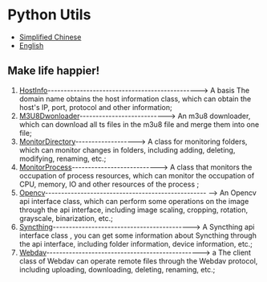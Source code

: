 # Python Utils

-   [Simplified Chinese](README.md)
-   [English](README.en.md)

## Make life happier!

1.  [HostInfo](./HostInfo/host_info.py)-----------------------------------------------> A basis The domain name obtains the host information class, which can obtain the host's IP, port, protocol and other information;
2.  [M3U8Dwonloader](./M3U8Downloader/m3u8_downloader.py)---------------------------> An m3u8 downloader, which can download all ts files in the m3u8 file and merge them into one file;
3.  [MonitorDirectory](./MonitorDirectory/monitor_directory.py)-------------------> A class for monitoring folders, which can monitor changes in folders, including adding, deleting, modifying, renaming, etc.;
4.  [MonitorProcess](./MonitorProcess/monitor_process.py)---------------------------> A class that monitors the occupation of process resources, which can monitor the occupation of CPU, memory, IO and other resources of the process ;
5.  [Opencv](./Opencv/opencv_api.py)-------------------------------------------------- --> An Opencv api interface class, which can perform some operations on the image through the api interface, including image scaling, cropping, rotation, grayscale, binarization, etc.;
6.  [Syncthing](./Syncthing/syncthing_api.py)-------------------------------------------> A Syncthing api interface class , you can get some information about Syncthing through the api interface, including folder information, device information, etc.;
7.  [Webdav](./Webdav/webdav_client.py)------------------------------------------------> a The client class of Webdav can operate remote files through the Webdav protocol, including uploading, downloading, deleting, renaming, etc.;
